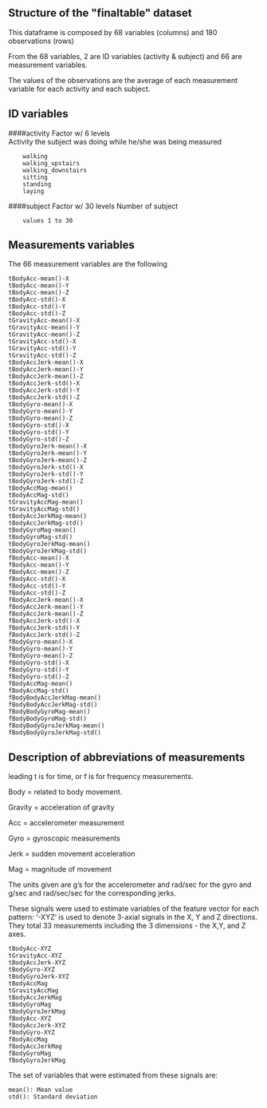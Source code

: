 ## Structure of the "finaltable" dataset
This dataframe is composed by 68 variables (columns) and 180 observations (rows)

From the 68 variables, 2 are ID variables (activity & subject) and 66 are measurement variables.

The values of the observations are the average of each measurement variable for each activity and each subject.


## ID variables

####activity
Factor w/ 6 levels  
Activity the subject was doing while he/she was being measured
	
		walking 
		walking_upstairs 
		walking_downstairs 
		sitting 
		standing 
		laying
	
####subject
Factor w/ 30 levels
Number of subject
		
		values 1 to 30

		
## Measurements variables

The 66 measurement variables are the following
```
tBodyAcc-mean()-X
tBodyAcc-mean()-Y
tBodyAcc-mean()-Z
tBodyAcc-std()-X
tBodyAcc-std()-Y
tBodyAcc-std()-Z
tGravityAcc-mean()-X
tGravityAcc-mean()-Y
tGravityAcc-mean()-Z
tGravityAcc-std()-X
tGravityAcc-std()-Y
tGravityAcc-std()-Z
tBodyAccJerk-mean()-X
tBodyAccJerk-mean()-Y
tBodyAccJerk-mean()-Z
tBodyAccJerk-std()-X
tBodyAccJerk-std()-Y
tBodyAccJerk-std()-Z
tBodyGyro-mean()-X
tBodyGyro-mean()-Y
tBodyGyro-mean()-Z
tBodyGyro-std()-X
tBodyGyro-std()-Y
tBodyGyro-std()-Z
tBodyGyroJerk-mean()-X
tBodyGyroJerk-mean()-Y
tBodyGyroJerk-mean()-Z
tBodyGyroJerk-std()-X
tBodyGyroJerk-std()-Y
tBodyGyroJerk-std()-Z
tBodyAccMag-mean()
tBodyAccMag-std()
tGravityAccMag-mean()
tGravityAccMag-std()
tBodyAccJerkMag-mean()
tBodyAccJerkMag-std()    
tBodyGyroMag-mean()
tBodyGyroMag-std()
tBodyGyroJerkMag-mean()
tBodyGyroJerkMag-std()
fBodyAcc-mean()-X
fBodyAcc-mean()-Y         
fBodyAcc-mean()-Z
fBodyAcc-std()-X
fBodyAcc-std()-Y          
fBodyAcc-std()-Z
fBodyAccJerk-mean()-X
fBodyAccJerk-mean()-Y     
fBodyAccJerk-mean()-Z
fBodyAccJerk-std()-X
fBodyAccJerk-std()-Y      
fBodyAccJerk-std()-Z
fBodyGyro-mean()-X
fBodyGyro-mean()-Y        
fBodyGyro-mean()-Z
fBodyGyro-std()-X
fBodyGyro-std()-Y         
fBodyGyro-std()-Z
fBodyAccMag-mean()
fBodyAccMag-std()
fBodyBodyAccJerkMag-mean()
fBodyBodyAccJerkMag-std()
fBodyBodyGyroMag-mean()
fBodyBodyGyroMag-std()
fBodyBodyGyroJerkMag-mean()
fBodyBodyGyroJerkMag-std()
```

## Description of abbreviations of measurements

leading t is for time, or f is for frequency measurements.

Body = related to body movement.

Gravity = acceleration of gravity

Acc = accelerometer measurement

Gyro = gyroscopic measurements

Jerk = sudden movement acceleration

Mag = magnitude of movement

The units given are g’s for the accelerometer and rad/sec for the gyro and g/sec and rad/sec/sec for the corresponding jerks.

These signals were used to estimate variables of the feature vector for each pattern:
‘-XYZ’ is used to denote 3-axial signals in the X, Y and Z directions. They total 33 measurements including the 3 dimensions - the X,Y, and Z axes.
```
tBodyAcc-XYZ
tGravityAcc-XYZ
tBodyAccJerk-XYZ
tBodyGyro-XYZ
tBodyGyroJerk-XYZ
tBodyAccMag
tGravityAccMag
tBodyAccJerkMag
tBodyGyroMag
tBodyGyroJerkMag
fBodyAcc-XYZ
fBodyAccJerk-XYZ
fBodyGyro-XYZ
fBodyAccMag
fBodyAccJerkMag
fBodyGyroMag
fBodyGyroJerkMag
```
The set of variables that were estimated from these signals are:

```
mean(): Mean value
std(): Standard deviation
```
